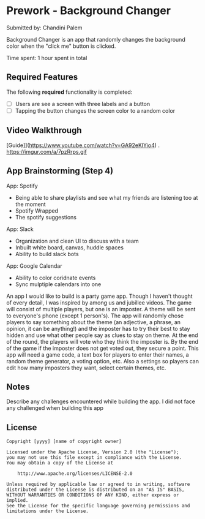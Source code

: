 # Prework - Background Changer

Submitted by: Chandini Palem

Background Changer is an app that randomly changes the background color when the "click me" button is clicked. 

Time spent: 1 hour spent in total

## Required Features

The following **required** functionality is completed:

- [ ] Users are see a screen with three labels and a button
- [ ] Tapping the button changes the screen color to a random color
 
## Video Walkthrough


[Guide]](https://www.youtube.com/watch?v=GA92eKlYio4) .
https://imgur.com/a/7pzRrps.gif

## App Brainstorming (Step 4)
App: Spotify
* Being able to share playlists and see what my friends are listening too at the moment
* Spotify Wrapped
* The spotify suggestions

App: Slack 
* Organization and clean UI to discuss with a team
* Inbuilt white board, canvas, huddle spaces
* Ability to build slack bots

App: Google Calendar
* Ability to color coridnate events
* Sync mulptiple calendars into one

An app I would like to build is a party game app. Though I haven't thought of every detail, I was inspired by among us and jubillee videos. The game will consist of multiple players, but one is an imposter. A theme will be sent to everyone's phone (except 1 person's). The app will randomly chose players to say something about the theme (an adjective, a phrase, an opinion, it can be anything!) and the imposter has to try their best to stay hidden and use what other people say as clues to stay on theme. At the end of the round, the players will vote who they think the imposter is. By the end of the game if the imposter does not get voted out, they secure a point. This app will need a game code, a text box for players to enter their names, a random theme generator, a voting option, etc. Also a settings so players can edit how many imposters they want, select certain themes, etc.  


## Notes

Describe any challenges encountered while building the app. I did not face any challenged when building this app

## License

    Copyright [yyyy] [name of copyright owner]

    Licensed under the Apache License, Version 2.0 (the "License");
    you may not use this file except in compliance with the License.
    You may obtain a copy of the License at

        http://www.apache.org/licenses/LICENSE-2.0

    Unless required by applicable law or agreed to in writing, software
    distributed under the License is distributed on an "AS IS" BASIS,
    WITHOUT WARRANTIES OR CONDITIONS OF ANY KIND, either express or implied.
    See the License for the specific language governing permissions and
    limitations under the License.
